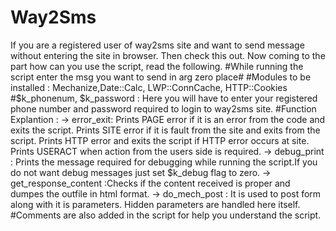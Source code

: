 Way2Sms
=======

If you are a registered user of way2sms site and want to send message without entering the site in browser.
Then check this out.
Now coming to the part how can you use the script, read the following.
#While running the script enter the msg you want to send in arg zero place#
#Modules to be installed : Mechanize,Date::Calc, LWP::ConnCache, HTTP::Cookies
#$k_phonenum, $k_password : Here you will have to enter your registered phone number and password required to login to way2sms site.
#Function Explantion : -> error_exit: Prints PAGE error if it is an error from the code and exits the script. Prints SITE error if it is fault from the site 
                         and exits from the script. Prints HTTP error and exits the script if HTTP error occurs at site. Prints USERACT when action from the users
                         side is required.
                      -> debug_print : Prints the message required for debugging while running the script.If you do not want debug messages just set $k_debug flag
                         to zero.
                      -> get_response_content :Checks if the content received is proper and dumpes the outfile in html format. 
                      -> do_mech_post : It is used to post form along with it is parameters. Hidden parameters are handled here itself.
#Comments are also added in the script for help you understand the script.
